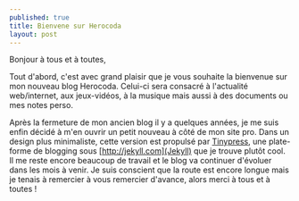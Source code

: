 ```yaml
---
published: true
title: Bienvene sur Herocoda
layout: post
---
```

Bonjour à tous et à toutes,

Tout d'abord, c'est avec grand plaisir que je vous souhaite la bienvenue sur mon nouveau blog Herocoda. Celui-ci sera consacré à l'actualité web/internet, aux jeux-vidéos, à la musique mais aussi à des documents ou mes notes perso.

Après la fermeture de mon ancien blog il y a quelques années, je me suis enfin décidé à m'en ouvrir un petit nouveau à côté de mon site pro. Dans un design plus minimaliste, cette version est propulsé par [Tinypress](https://tinypress.com), une plate-forme de blogging sous [http://jekyll.com](Jekyll) que je trouve plutôt cool. Il me reste encore beaucoup de travail et le blog va continuer d'évoluer dans les mois à venir. Je suis conscient que la route est encore longue mais je tenais à remercier à vous remercier d'avance, alors merci à tous et à toutes !